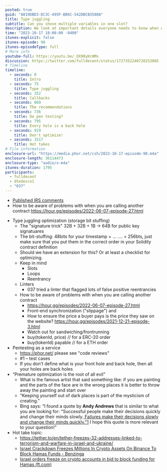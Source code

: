 ```yaml
---
posted: true
guid: "A819DBD3-DC3C-495F-B86C-542DBCB3508A"
title: Type juggling
subtitle: Can you shove multiple variables in one slot?
description: We look at important details everyone needs to know when writing smart contracts. Slots, loops and reentrancy.
time: "2023-10-17 18:00:00 -0400"
itunes-explicit: false
itunes-episode: 98
itunes-episodeType: full
# More info
youtube-full: https://youtu.be/_OX90yKcHMs
discussion: https://twitter.com/fulldecent/status/1727352240720253085
# Timeline
timeline:
  - seconds: 0
    title: Intro
  - seconds: 75
    title: Type juggling
  - seconds: 352
    title: Callbacks
  - seconds: 669
    title: The recommendations
  - seconds: 736
    title: Do pen testing?
  - seconds: 795
    title: Every hole is a back hole
  - seconds: 919
    title: Don't optimize!
  - seconds: 1517
    title: Hot takes
# File information
enclosure-url: "https://media.phor.net/csh/2023-10-17-episode-98.m4a"
enclosure-length: 36114473
enclosure-type: "audio/x-m4a"
itunes-duration: 1795
participants:
  - fulldecent
  - dtedesco1
  - "037"
---
```


- [Published IRS comments](https://blog.phor.net/irs-proposed-crypto-regulation)
- How to be aware of problems with when you are calling another contract https://hour.gg/episodes/2022-06-07-episode-27.html

<!--end of quick notes-->

- Type juggling optimization (storage bit stuffing)
  - The "signature trick" 32B + 32B + 1B → 64B for public key signatuares
  - The bit-stuffing: 48bits for your timestamp + … …. = 256bts, just make sure that you put them in the correct order in your Solidity contract definition
  - Should we have an extension for this? Or at least a checklist for optimizing.
  - Keep in mind 
    - Slots
    - Loops
    - Reentrancy
  - Linters
    - 037 tried a linter that flagged lots of false positive reentrancies
  - How to be aware of problems with when you are calling another contract
    - https://hour.gg/episodes/2022-06-07-episode-27.html
    - Front-end synchronization ("slippage") and
    - How to ensure the price a buyer pays is the price they saw on the website? https://hour.gg/episodes/2021-12-21-episode-3.html 
    - Watch out for sandwiching/frontrunning
    - buy(tokenId, price) // for a ERC-20 order
    - buy(tokenId) payable // for a ETH order
- Pentesting as a service
  - https://phor.net/ please see "code reviews"
  - \#1 – test cases
  - If you don't define what is your front hole and back hole, then all your holes are back holes
- “Premature optimization is the root of all evil” 
  - What is the famous artist that said something like: if you are painting and the parts of the face are in the wrong places it is better to throw away the painting and start over
  - “Keeping yourself out of dark places is part of the mysticism of creating.”
  - Bing says: “I found a quote by **Andy Andrews** that is similar to what you are looking for: "Successful people make their decisions quickly and change their minds slowly.[ Failures make their decisions slowly and change their minds quickly."1](https://www.goodreads.com/quotes/10494-successful-people-make-their-decisions-quickly-and-change-their-minds) I hope this quote is more relevant to your question!”
- Hot take topic:
  - https://tether.to/en/tether-freezes-32-addresses-linked-to-terrorism-and-warfare-in-israel-and-ukraine/ 
  - [Israel Crackdown Freezes Millions In Crypto Assets On Binance To Block Hamas Funds - Benzinga](https://www.benzinga.com/markets/cryptocurrency/23/10/35284565/israel-crackdown-freezes-millions-in-crypto-assets-on-binance-to-block-hamas-funds)
  - [Israel orders freeze on crypto accounts in bid to block funding for Hamas (ft.com)](https://www.ft.com/content/e03a370b-777f-46c2-8576-d1cee731efe2)